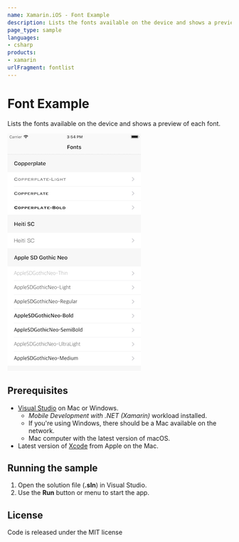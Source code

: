 ```yaml
---
name: Xamarin.iOS - Font Example
description: Lists the fonts available on the device and shows a preview of each font.
page_type: sample
languages:
- csharp
products:
- xamarin
urlFragment: fontlist
---
```

# Font Example

Lists the fonts available on the device and shows a preview of each font.

![Main Screen](Screenshots/screenshot-1.png)

## Prerequisites

- [Visual Studio](https://visualstudio.microsoft.com/) on Mac or Windows.
  - _Mobile Development with .NET (Xamarin)_ workload installed.
  - If you're using Windows, there should be a Mac available on the network.
  - Mac computer with the latest version of macOS.
- Latest version of [Xcode](https://developer.apple.com/xcode/) from Apple on the Mac.

## Running the sample

1. Open the solution file (**.sln**) in Visual Studio.
1. Use the **Run** button or menu to start the app.

## License

Code is released under the MIT license
